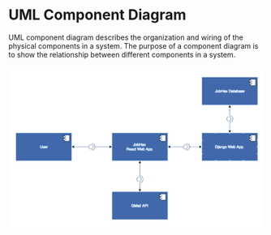 # UML Component Diagram
UML component diagram describes the organization and wiring of the physical components in a
system. The purpose of a component diagram is to show the relationship between different
components in a system.

![](/assets/images/10_1.png)